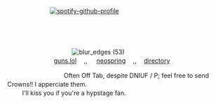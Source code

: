  ㅤ ㅤ ㅤ ㅤ ㅤ ㅤ[![spotify-github-profile](https://spotify-github-profile.kittinanx.com/api/view?uid=31wmyeqg556g6ipmytq3c6mcnax4&cover_image=true&theme=novatorem&show_offline=false&background_color=121212&interchange=true&bar_color=000000&bar_color_cover=false)](https://github.com/kittinan/spotify-github-profile)

ㅤ ㅤ ㅤ ㅤ ㅤ ㅤ ㅤ ㅤ ㅤ ㅤ ㅤ ㅤ ㅤ ㅤ ㅤ ㅤ ㅤ ㅤ ㅤ ㅤ ㅤ ㅤ ㅤ ㅤ ㅤ ㅤ ㅤ ㅤ ㅤ ㅤ ㅤ ㅤ ㅤ ㅤ ㅤ ㅤ ㅤ ㅤ ㅤ ㅤ ㅤ ㅤ ㅤ ㅤ ㅤ ㅤ ㅤ ㅤ ㅤ ㅤ ㅤ ㅤ ㅤ ㅤ ㅤ ㅤ ㅤ ㅤ ㅤ ㅤ ㅤ ㅤ ㅤ ㅤ ㅤ ㅤ ㅤ ㅤ ㅤ ㅤ ㅤ ㅤ ㅤ ㅤ ㅤ ㅤ ㅤ ㅤ ㅤ ㅤ ㅤ ㅤ ㅤ ㅤ ㅤ ㅤ ㅤ ㅤ ㅤ ㅤ ㅤ ㅤ ㅤ ㅤ ㅤ ㅤ ㅤ ㅤ ㅤ![blur_edges (53)](https://github.com/user-attachments/assets/82002d4f-548e-4660-bb58-95bc2fe04e13)
 ㅤ ㅤ ㅤ ㅤ ㅤ ㅤ ㅤ ㅤ ㅤ ㅤ ㅤ 
ㅤㅤㅤㅤㅤㅤ                   ㅤ ㅤ                    ㅤ ㅤ[guns.lol](https://guns.lol/helterspider)ㅤ  ,, ㅤ [neospring](https://neospring.org/@okanokaito)ㅤ ,,ㅤ [directory](https://rentry.co/d4)

ㅤㅤㅤㅤㅤㅤㅤㅤㅤㅤOften Off Tab,  despite DNIUF / P;  feel free to send Crowns!! I apperciate them.
                   ㅤ ㅤ ㅤ ㅤ ㅤ ㅤ ㅤ ㅤ 
                   ㅤ ㅤ ㅤ ㅤ ㅤ ㅤ ㅤ ㅤ ㅤ ㅤ ㅤ ㅤ ㅤ             I'll kiss you if you're a hypstage fan.
ㅤㅤㅤㅤㅤㅤㅤㅤㅤㅤㅤㅤㅤㅤㅤ

